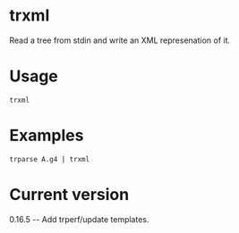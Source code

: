 # trxml

Read a tree from stdin and write an XML represenation of it.

# Usage

    trxml

# Examples

    trparse A.g4 | trxml

# Current version

0.16.5 -- Add trperf/update templates.
